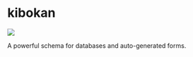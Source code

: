 # kibokan

![](https://circleci.com/gh/opentie/kibokan.png?circle-token=9a1f69766f9af2a97907d599ff5cab53ccbbca3b)

A powerful schema for databases and auto-generated forms.
